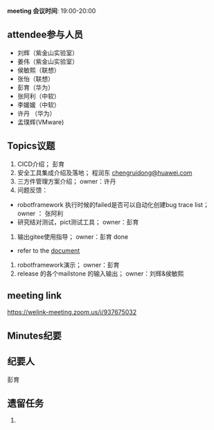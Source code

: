 **meeting 会议时间**: 19:00-20:00

## attendee参与人员
- 刘辉（紫金山实验室）
- 姜伟（紫金山实验室）
- 侯敏熙（联想）
- 张怡（联想）
- 彭育（华为）
- 张阿利（中软）
- 李媛媛（中软）
- 许丹 （华为）
- 孟璞辉(VMware)

## Topics议题

1. CICD介绍；  彭育
1. 安全工具集成介绍及落地； 程润东  chengruidong@huawei.com
1. 三方件管理方案介绍； owner：许丹
1. 问题反馈：

- robotframework 执行时候的failed是否可以自动化创建bug trace list； owner ： 张阿利
- 研究结对测试，pict测试工具；  owner：彭育

1. 输出gitee使用指导；  owner：彭育   done
 - refer to the [document](https://gitee.com/edgegallery/community/tree/master/Test%20WG/How-to%20Articles/Gitee)
1. robotframework演示；   owner：彭育
1. release 的各个mailstone 的输入输出；  owner：刘辉&侯敏熙

## meeting link
 https://welink-meeting.zoom.us/j/937675032
## Minutes纪要
## 纪要人
 彭育

## 遗留任务

1. 